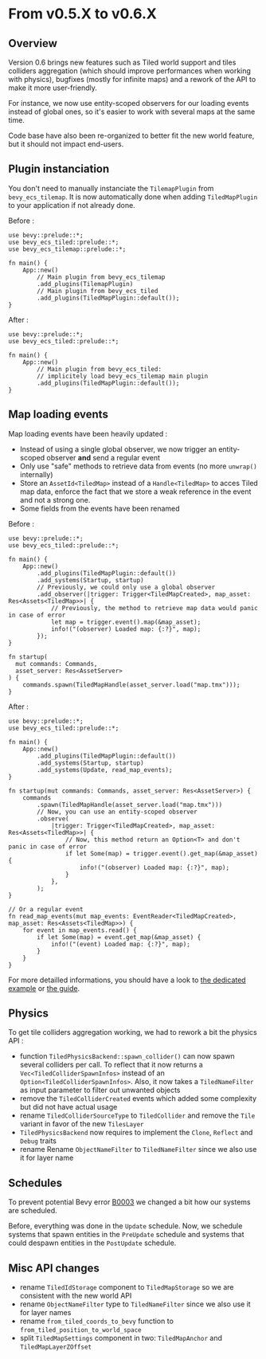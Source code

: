 # From v0.5.X to v0.6.X

## Overview

Version 0.6 brings new features such as Tiled world support and tiles colliders aggregation (which should improve performances when working with physics), bugfixes (mostly for infinite maps) and a rework of the API to make it more user-friendly.

For instance, we now use entity-scoped observers for our loading events instead of global ones, so it's easier to work with several maps at the same time.

Code base have also been re-organized to better fit the new world feature, but it should not impact end-users.

## Plugin instanciation

You don't need to manually instanciate the `TilemapPlugin` from `bevy_ecs_tilemap`.
It is now automatically done when adding `TiledMapPlugin` to your application if not already done.

Before :

```rust,no_run
use bevy::prelude::*;
use bevy_ecs_tiled::prelude::*;
use bevy_ecs_tilemap::prelude::*;

fn main() {
    App::new()
        // Main plugin from bevy_ecs_tilemap
        .add_plugins(TilemapPlugin)
        // Main plugin from bevy_ecs_tiled
        .add_plugins(TiledMapPlugin::default());
}
```

After :

```rust,no_run
use bevy::prelude::*;
use bevy_ecs_tiled::prelude::*;

fn main() {
    App::new()
        // Main plugin from bevy_ecs_tiled:
        // implicitely load bevy_ecs_tilemap main plugin
        .add_plugins(TiledMapPlugin::default());
}
```

## Map loading events

Map loading events have been heavily updated :

- Instead of using a single global observer, we now trigger an entity-scoped observer **and** send a regular event
- Only use "safe" methods to retrieve data from events (no more `unwrap()` internally)
- Store an `AssetId<TiledMap>` instead of a `Handle<TiledMap>` to acces Tiled map data, enforce the fact that we store a weak reference in the event and not a strong one.
- Some fields from the events have been renamed

Before :

```rust,no_run
use bevy::prelude::*;
use bevy_ecs_tiled::prelude::*;

fn main() {
    App::new()
        .add_plugins(TiledMapPlugin::default())
        .add_systems(Startup, startup)
        // Previously, we could only use a global observer
        .add_observer(|trigger: Trigger<TiledMapCreated>, map_asset: Res<Assets<TiledMap>>| {
            // Previously, the method to retrieve map data would panic in case of error
            let map = trigger.event().map(&map_asset);
            info!("(observer) Loaded map: {:?}", map);
        });
}

fn startup(
  mut commands: Commands,
  asset_server: Res<AssetServer>
) {
    commands.spawn(TiledMapHandle(asset_server.load("map.tmx")));
}
```

After :

```rust,no_run
use bevy::prelude::*;
use bevy_ecs_tiled::prelude::*;

fn main() {
    App::new()
        .add_plugins(TiledMapPlugin::default())
        .add_systems(Startup, startup)
        .add_systems(Update, read_map_events);
}

fn startup(mut commands: Commands, asset_server: Res<AssetServer>) {
    commands
        .spawn(TiledMapHandle(asset_server.load("map.tmx")))
        // Now, you can use an entity-scoped observer
        .observe(
            |trigger: Trigger<TiledMapCreated>, map_asset: Res<Assets<TiledMap>>| {
                // Now, this method return an Option<T> and don't panic in case of error
                if let Some(map) = trigger.event().get_map(&map_asset) {
                    info!("(observer) Loaded map: {:?}", map);
                }
            },
        );
}

// Or a regular event
fn read_map_events(mut map_events: EventReader<TiledMapCreated>, map_asset: Res<Assets<TiledMap>>) {
    for event in map_events.read() {
        if let Some(map) = event.get_map(&map_asset) {
            info!("(event) Loaded map: {:?}", map);
        }
    }
}
```

For more detailled informations, you should have a look to [the dedicated example](https://github.com/adrien-bon/bevy_ecs_tiled/blob/main/examples/map_events.rs) or [the guide](../design/map_events.html).

## Physics

To get tile colliders aggregation working, we had to rework a bit the physics API :

- function `TiledPhysicsBackend::spawn_collider()` can now spawn several colliders per call. To reflect that it now returns a `Vec<TiledColliderSpawnInfos>` instead of an `Option<TiledColliderSpawnInfos>`. Also, it now takes a `TiledNameFilter` as input parameter to filter out unwanted objects
- remove the `TiledColliderCreated` events which added some complexity but did not have actual usage
- rename `TiledColliderSourceType` to `TiledCollider` and remove the `Tile` variant in favor of the new `TilesLayer`
- `TiledPhysicsBackend` now requires to implement the `Clone`, `Reflect` and `Debug` traits
- rename Rename `ObjectNameFilter` to `TiledNameFilter` since we also use it for layer name

## Schedules

To prevent potential Bevy error [B0003](https://bevyengine.org/learn/errors/b0003/) we changed a bit how our systems are scheduled.

Before, everything was done in the `Update` schedule.
Now, we schedule systems that spawn entities in the `PreUpdate` schedule and systems that could despawn entities in the `PostUpdate` schedule.

## Misc API changes

- rename `TiledIdStorage` component to `TiledMapStorage` so we are consistent with the new world API
- rename `ObjectNameFilter` type to `TiledNameFilter` since we also use it for layer names
- rename `from_tiled_coords_to_bevy` function to `from_tiled_position_to_world_space`
- split `TiledMapSettings` component in two: `TiledMapAnchor` and `TiledMapLayerZOffset`
